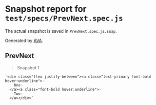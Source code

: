 # Snapshot report for `test/specs/PrevNext.spec.js`

The actual snapshot is saved in `PrevNext.spec.js.snap`.

Generated by [AVA](https://avajs.dev).

## PrevNext

> Snapshot 1

    `<div class="flex justify-between"><a class="text-primary font-bold hover:underline">␊
        One␊
      </a><a class="font-bold hover:underline">␊
        Two␊
      </a></div>`
